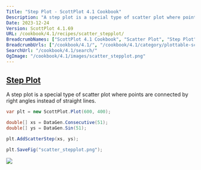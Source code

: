 ```yaml
---
Title: "Step Plot - ScottPlot 4.1 Cookbook"
Description: "A step plot is a special type of scatter plot where points are connected by right angles instead of straight lines."
Date: 2023-12-24
Version: ScottPlot 4.1.69
URL: /cookbook/4.1/recipes/scatter_stepplot/
BreadcrumbNames: ["ScottPlot 4.1 Cookbook", "Scatter Plot", "Step Plot"]
BreadcrumbUrls: ["/cookbook/4.1/", "/cookbook/4.1/category/plottable-scatter-plot", "/cookbook/4.1/recipes/scatter_stepplot/"]
SearchUrl: "/cookbook/4.1/search/"
OgImage: "/cookbook/4.1/images/scatter_stepplot.png"
---
```


<h2><a id='step-plot' href='/cookbook/4.1/recipes/scatter_stepplot/'>Step Plot</a></h2>

A step plot is a special type of scatter plot where points are connected by right angles instead of straight lines.

```cs
var plt = new ScottPlot.Plot(600, 400);

double[] xs = DataGen.Consecutive(51);
double[] ys = DataGen.Sin(51);

plt.AddScatterStep(xs, ys);

plt.SaveFig("scatter_stepplot.png");
```

<img src='../../images/scatter_stepplot.png' class='d-block mx-auto my-5' />



